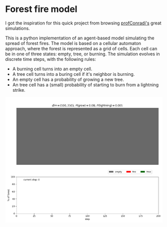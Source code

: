 # Forest fire model 

I got the inspiration for this quick project from browsing [profConradi's](https://github.com/profConradi/Python_Simulations) great simulations.

This is a python implementation of an agent-based model simulating the spread of forest fires. 
The model is based on a cellular automaton approach, where the forest is represented as a grid of cells. 
Each cell can be in one of three states: empty, tree, or burning.
The simulation evolves in discrete time steps, with the following rules:

- A burning cell turns into an empty cell.
- A tree cell turns into a buring cell if it's neighbor is burning.
- An empty cell has a probability of growing a new tree.
- An tree cell has a (small) probability of starting to burn from a lightning strike.

![model](model.gif)
